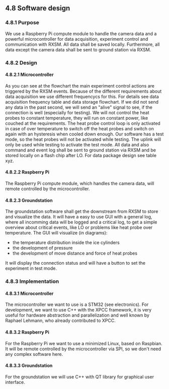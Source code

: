  
## 4.8 Software design
 
### 4.8.1 Purpose
We use a Raspberry Pi compute module to handle the camera data and a powerful
microcontroller for data acquisition, experiment control and communication with RXSM.
All data shall be saved locally. Furthermore, all data except the camera data
shall be sent to ground station via RXSM.


### 4.8.2 Design
#### 4.8.2.1 Microcontroller
As you can see at the flowchart the main experiment control actions are triggered by the RXSM events.
Because of the different requirements about data acquisition we use different frequencycs for this. For details see data acquisition frequency table and data storage flowchart.
If we did not send any data in the past second, we will send an "alive" signal to see, if the connection is well (especially for testing).
We will not control the heat probes to constant temperature, they will run on constant power, like couched at the requirements. The heat probe control loop is only activated in case of over temperature to switch off the heat probes and switch on again with an hysteresis when cooled down enough.
Our software has a test mode, so the heat probes will not be activated while testing.
The uplink will only be used while testing to activate the test mode.
All data and also command and event log shall be sent to ground station via RXSM and be stored locally on a flash chip after LO.
For data package design see table xyz.

#### 4.8.2.2 Raspberry Pi 
The Raspberry Pi compute module, which handles the camera data, will remote controlled by the microcontroller.

#### 4.8.2.3 Groundstation
The groundstation software shall get the downstream from RXSM to store and visualize the data. 
It will have a easy to use GUI with a general log, where all incomming data will be logged and a critical log, to get a simple overview about critical events, like LO or problems like heat probe over temperature.
The GUI will visualize (in diagrams):
* the temperature distribution inside the ice cylinders
* the development of pressure
* the development of move distance and force of heat probes

It will display the connection status and will have a button to set the experiment in test mode.



### 4.8.3 Implementation
#### 4.8.3.1 Microcontroller
The microcontroller we want to use is a STM32 (see electronics). For development, we want to use C++ with the XPCC framework, it is very useful for hardware abstraction and parallelization and well known by Raphael Lehmann, who already contributed to XPCC.

#### 4.8.3.2 Raspberry Pi 
For the Raspberry Pi we want to use a minimized Linux, based on Raspbian. It will be remote controlled by the microcontroller via SPI, so we don't need any complex software here.

#### 4.8.3.3 Groundstation
For the groundstation we will use C++ with QT library for graphical user interface.
